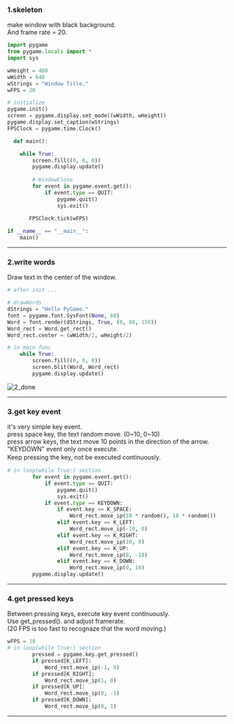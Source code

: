 ### 1.skeleton  
make window with black background.  
And frame rate = 20.  

```python
import pygame
from pygame.locals import *
import sys

wHeight = 480
wWidth = 640
wStrings = "Window Title."
wFPS = 20

# initialize
pygame.init()
screen = pygame.display.set_mode((wWidth, wHeight))
pygame.display.set_caption(wStrings)
FPSClock = pygame.time.Clock()

  def main():

    while True:
        screen.fill((0, 0, 0))
        pygame.display.update()
        
        # WindowClose
        for event in pygame.event.get():
            if event.type == QUIT:
                pygame.quit()
                sys.exit()
                
       FPSClock.tick(wFPS)

if __name__ == "__main__":
    main()
```
---
  
### 2.write words  
Draw text in the center of the window.  

```python
# after init ...

# drawWords
dStrings = "Hello PyGame."
font = pygame.font.SysFont(None, 60)
Word = font.render(dStrings, True, (0, 80, 150))
Word_rect = Word.get_rect()
Word_rect.center = (wWidth/2, wHeight/2)

# in main func
    while True:
        screen.fill((0, 0, 0))
        screen.blit(Word, Word_rect)
        pygame.display.update()
```

![2_done](https://user-images.githubusercontent.com/58809086/72351111-1097fa80-3723-11ea-9889-ab7b22684dff.png)

---

### 3.get key event
it's very simple key event.  
press space key, the text random move. (0~10, 0~10)  
press arrow keys, the text move 10 points in the direction of the arrow.  
"KEYDOWN" event only once execute.  
Keep pressing the key, not be executed continuously.　　

```python
# in loop(while True:) section
        for event in pygame.event.get():
            if event.type == QUIT:
                pygame.quit()
                sys.exit()
            if event.type == KEYDOWN:
                if event.key == K_SPACE:
                    Word_rect.move_ip(10 * random(), 10 * random())
                elif event.key == K_LEFT:
                    Word_rect.move_ip(-10, 0)
                elif event.key == K_RIGHT:
                    Word_rect.move_ip(10, 0)
                elif event.key == K_UP:
                    Word_rect.move_ip(0, -10)
                elif event.key == K_DOWN:
                    Word_rect.move_ip(0, 10)
        pygame.display.update()
```
---


### 4.get pressed keys
Between pressing keys, execute key event continuously.  
Use get_pressed(). and adjust framerate.  
(20 FPS is too fast to recognaze that the word moving.)  

```python
wFPS = 10
# in loop(while True:) section
        pressed = pygame.key.get_pressed()
        if pressed[K_LEFT]:
            Word_rect.move_ip(-1, 0)
        if pressed[K_RIGHT]:
            Word_rect.move_ip(1, 0)
        if pressed[K_UP]:
            Word_rect.move_ip(0, -1)
        if pressed[K_DOWN]:
            Word_rect.move_ip(0, 1)
```
---